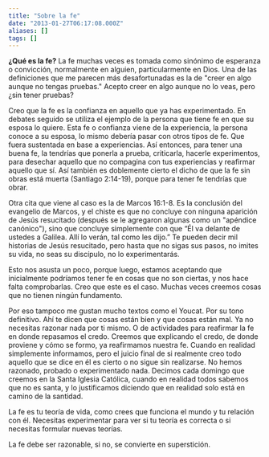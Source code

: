 ```yaml
---
title: "Sobre la fe"
date: "2013-01-27T06:17:08.000Z"
aliases: []
tags: []
---
```


**¿Qué es la fe?** La fe muchas veces es tomada como sinónimo de esperanza o convicción, normalmente en alguien, particularmente en Dios. Una de las definiciones que me parecen más desafortunadas es la de "creer en algo aunque no tengas pruebas." Acepto creer en algo aunque no lo veas, pero ¿sin tener pruebas?

Creo que la fe es la confianza en aquello que ya has experimentado. En debates seguido se utiliza el ejemplo de la persona que tiene fe en que su esposa lo quiere. Esta fe o confianza viene de la experiencia, la persona conoce a su esposa, lo mismo debería pasar con otros tipos de fe. Que fuera sustentada en base a experiencias. Así entonces, para tener una buena fe, la tendrías que ponerla a prueba, criticarla, hacerle experimentos, para desechar aquello que no compagina con tus experiencias y reafirmar aquello que sí. Así también es doblemente cierto el dicho de que la fe sin obras está muerta (Santiago 2:14-19), porque para tener fe tendrías que obrar.

Otra cita que viene al caso es la de Marcos 16:1-8. Es la conclusión del evangelio de Marcos, y el chiste es que no concluye con ninguna aparición de Jesús resucitado (después se le agregaron algunas como un "apéndice canónico"), sino que concluye simplemente con que “Él va delante de ustedes a Galilea. Allí lo verán, tal como les dijo.” Te pueden decir mil historias de Jesús resucitado, pero hasta que no sigas sus pasos, no imites su vida, no seas su discípulo, no lo experimentarás.

Esto nos asusta un poco, porque luego, estamos aceptando que inicialmente podríamos tener fe en cosas que no son ciertas, y nos hace falta comprobarlas. Creo que este es el caso. Muchas veces creemos cosas que no tienen ningún fundamento.

Por eso tampoco me gustan mucho textos como el Youcat. Por su tono definitivo. Ahí te dicen que cosas están bien y que cosas están mal. Ya no necesitas razonar nada por ti mismo. O de actividades para reafirmar la fe en donde repasamos el credo. Creemos que explicando el credo, de donde proviene y cómo se formo, ya reafirmamos nuestra fe. Cuando en realidad simplemente informamos, pero el juicio final de si realmente creo todo aquello que se dice en él es cierto o no sigue sin realizarse. No hemos razonado, probado o experimentado nada. Decimos cada domingo que creemos en la Santa Iglesia Católica, cuando en realidad todos sabemos que no es santa, y lo justificamos diciendo que en realidad solo está en camino de la santidad.

La fe es tu teoría de vida, como crees que funciona el mundo y tu relación con él. Necesitas experimentar para ver si tu teoría es correcta o si necesitas formular nuevas teorías.

La fe debe ser razonable, si no, se convierte en superstición.